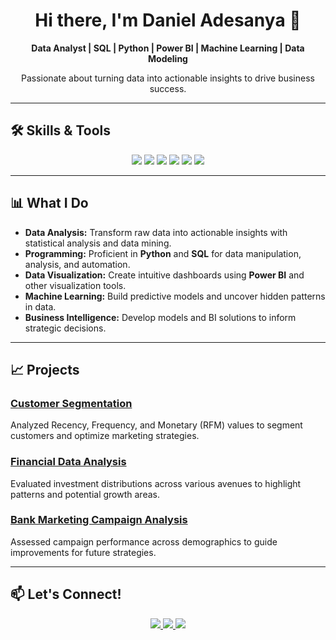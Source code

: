 <!-- GitHub Profile README -->

<h1 align="center">Hi there, I'm Daniel Adesanya 👋</h1>

<p align="center">
  <strong>Data Analyst | SQL | Python | Power BI | Machine Learning | Data Modeling</strong>
</p>

<p align="center">
  Passionate about turning data into actionable insights to drive business success.
</p>

---

## 🛠️ Skills & Tools

<p align="center">
  <img src="https://img.shields.io/badge/Python-3776AB?style=for-the-badge&logo=python&logoColor=white" />
  <img src="https://img.shields.io/badge/SQL-4479A1?style=for-the-badge&logo=postgresql&logoColor=white" />
  <img src="https://img.shields.io/badge/Power_BI-F2C811?style=for-the-badge&logo=powerbi&logoColor=black" />
  <img src="https://img.shields.io/badge/Machine_Learning-FF6F00?style=for-the-badge&logo=scikit-learn&logoColor=white" />
  <img src="https://img.shields.io/badge/Data_Visualization-4CAF50?style=for-the-badge&logo=tableau&logoColor=white" />
  <img src="https://img.shields.io/badge/Excel-217346?style=for-the-badge&logo=microsoftexcel&logoColor=white" />
</p>

---

## 📊 What I Do

- **Data Analysis:** Transform raw data into actionable insights with statistical analysis and data mining.
- **Programming:** Proficient in **Python** and **SQL** for data manipulation, analysis, and automation.
- **Data Visualization:** Create intuitive dashboards using **Power BI** and other visualization tools.
- **Machine Learning:** Build predictive models and uncover hidden patterns in data.
- **Business Intelligence:** Develop models and BI solutions to inform strategic decisions.

---

## 📈 Projects

### [Customer Segmentation](https://github.com/DanieltheAnalyst1/Customer_Segmentation-SQL)
Analyzed Recency, Frequency, and Monetary (RFM) values to segment customers and optimize marketing strategies.

### [Financial Data Analysis](https://github.com/DanieltheAnalyst1/Financial_Data_Analysis-SQL)
Evaluated investment distributions across various avenues to highlight patterns and potential growth areas.

### [Bank Marketing Campaign Analysis](https://github.com/DanieltheAnalyst1/Bank_Marketing_Campaign_Analysis-SQL)
Assessed campaign performance across demographics to guide improvements for future strategies.

---

## 📫 Let's Connect!

<p align="center">
  <a href="https://www.linkedin.com/in/daniel-adesanya-993a60235/">
    <img src="https://img.shields.io/badge/LinkedIn-0077B5?style=for-the-badge&logo=linkedin&logoColor=white" />
  </a>
  <a href="https://github.com/danieltheanalyst1">
    <img src="https://img.shields.io/badge/GitHub-181717?style=for-the-badge&logo=github&logoColor=white" />
  </a>
  <a href="mailto:danieltheanalyst1@gmail.com">
    <img src="https://img.shields.io/badge/Email-D14836?style=for-the-badge&logo=gmail&logoColor=white" />
  </a>
</p>
